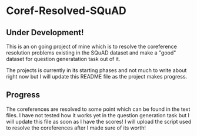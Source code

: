 # Coref-Resolved-SQuAD

## Under Development!
This is an on going project of mine which is to resolve the coreference resolution problems existing in the SQuAD dataset and make a "good" dataset for question generatation task out of it.

The projects is currently in its starting phases and not much to write about right now but I will update this README file as the project makes progress.

## Progress
The coreferences are resolved to some point which can be found in the text files.
I have not tested how it works yet in the question generation task but I will update this file as soon as I have the scores!
I will upload the script used to resolve the coreferences after I made sure of its worth!
